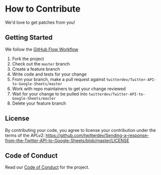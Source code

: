 # How to Contribute

We'd love to get patches from you!

## Getting Started

We follow the [GitHub Flow Workflow](https://guides.github.com/introduction/flow/)

1. Fork the project
1. Check out the `master` branch
1. Create a feature branch
1. Write code and tests for your change
1. From your branch, make a pull request against `twitterdev/Twitter-API-to-Google-Sheets/master`
1. Work with repo maintainers to get your change reviewed
1. Wait for your change to be pulled into `twitterdev/Twitter-API-to-Google-Sheets/master`
1. Delete your feature branch

## License

By contributing your code, you agree to license your contribution under the
terms of the APLv2: https://github.com/twitterdev/Sending-a-response-from-the-Twitter-API-to-Google-Sheets/blob/master/LICENSE

## Code of Conduct

Read our [Code of Conduct](CODE_OF_CONDUCT.md) for the project.
